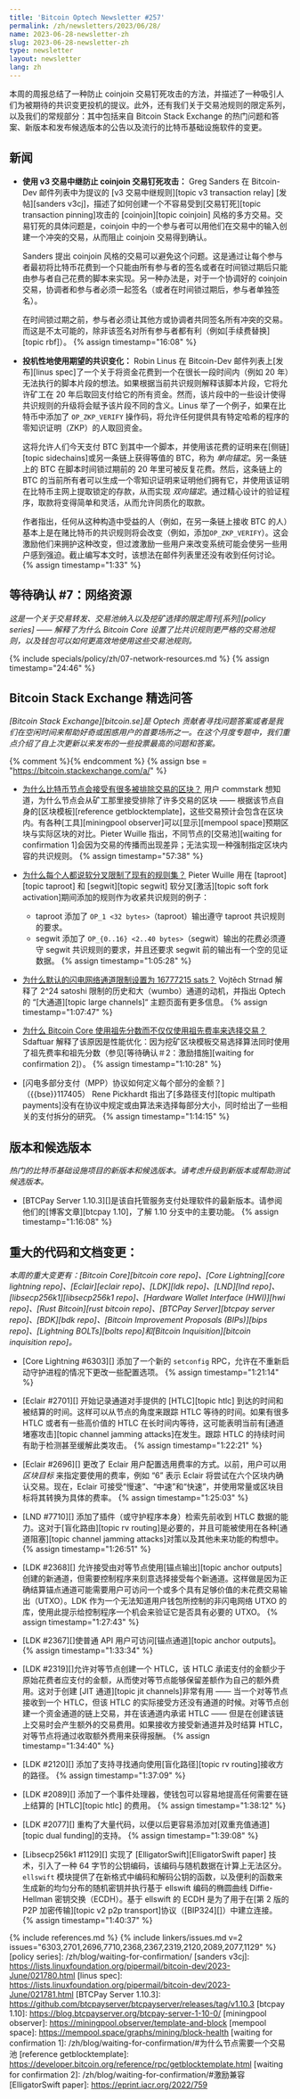 ```yaml
---
title: 'Bitcoin Optech Newsletter #257'
permalink: /zh/newsletters/2023/06/28/
name: 2023-06-28-newsletter-zh
slug: 2023-06-28-newsletter-zh
type: newsletter
layout: newsletter
lang: zh
---
```

本周的周报总结了一种防止 coinjoin 交易钉死攻击的方法，并描述了一种吸引人们为被期待的共识变更投机的提议。此外，还有我们关于交易池规则的限定系列，以及我们的常规部分：其中包括来自 Bitcoin Stack Exchange 的热门问题和答案、新版本和发布候选版本的公告以及流行的比特币基础设施软件的变更。

## 新闻

- **<!--preventing-coinjoin-pinning-with-v3-transaction-relay-->使用 v3 交易中继防止 coinjoin 交易钉死攻击：** Greg Sanders 在 Bitcoin-Dev 邮件列表中为提议的 [v3 交易中继规则][topic v3 transaction relay] [发帖][sanders v3cj]，描述了如何创建一个不容易受到[交易钉死][topic transaction pinning]攻击的 [coinjoin][topic coinjoin] 风格的多方交易。交易钉死的具体问题是，coinjoin 中的一个参与者可以用他们在交易中的输入创建一个冲突的交易，从而阻止 coinjoin 交易得到确认。

    Sanders 提出 coinjoin 风格的交易可以避免这个问题。这是通过让每个参与者最初将比特币花费到一个只能由所有参与者的签名或者在时间锁过期后只能由参与者自己花费的脚本来实现。另一种办法是，对于一个协调好的 coinjoin 交易，协调者和参与者必须一起签名（或者在时间锁过期后，参与者单独签名）。

    在时间锁过期之前，参与者必须让其他方或协调者共同签名所有冲突的交易。而这是不太可能的，除非该签名对所有参与者都有利（例如[手续费替换][topic rbf]）。 {% assign timestamp="16:08" %}

- **<!--speculatively-using-hoped-for-consensus-changes-->投机性地使用期望的共识变化：** Robin Linus 在 Bitcoin-Dev 邮件列表上[发布][linus spec]了一个关于将资金花费到一个在很长一段时间内（例如 20 年）无法执行的脚本片段的想法。如果根据当前共识规则解释该脚本片段，它将允许矿工在 20 年后取回支付给它的所有资金。然而，该片段中的一些设计使得共识规则的升级将会赋予该片段不同的含义。Linus 举了一个例子，如果在比特币中添加了 `OP_ZKP_VERIFY` 操作码，将允许任何提供具有特定哈希的程序的零知识证明（ZKP）的人取回资金。

    这将允许人们今天支付 BTC 到其中一个脚本，并使用该花费的证明来在[侧链][topic sidechains]或另一条链上获得等值的 BTC，称为 _单向锚定_。另一条链上的 BTC 在脚本时间锁过期前的 20 年里可被反复花费。然后，这条链上的 BTC 的当前所有者可以生成一个零知识证明来证明他们拥有它，并使用该证明在比特币主网上提取锁定的存款，从而实现 _双向锚定_。通过精心设计的验证程序，取款将变得简单和灵活，从而允许同质化的取款。

    作者指出，任何从这种构造中受益的人（例如，在另一条链上接收 BTC 的人）基本上是在赌比特币的共识规则将会改变（例如，添加`OP_ZKP_VERIFY`）。这会激励他们来拥护这种改变，但过渡激励一些用户来改变系统可能会使另一些用户感到强迫。截止编写本文时，该想法在邮件列表里还没有收到任何讨论。 {% assign timestamp="1:33" %}

## 等待确认 #7：网络资源

_这是一个关于交易转发、交易池纳入以及挖矿选择的限定周刊[系列][policy series] —— 解释了为什么 Bitcoin Core 设置了比共识规则更严格的交易池规则，以及钱包可以如何更高效地使用这些交易池规则。_

{% include specials/policy/zh/07-network-resources.md %} {% assign timestamp="24:46" %}

## Bitcoin Stack Exchange 精选问答

*[Bitcoin Stack Exchange][bitcoin.se]是 Optech 贡献者寻找问题答案或者是我们在空闲时间来帮助好奇或困惑用户的首要场所之一。在这个月度专题中，我们重点介绍了自上次更新以来发布的一些投票最高的问题和答案。*

{% comment %}<!-- https://bitcoin.stackexchange.com/search?tab=votes&q=created%3a1m..%20is%3aanswer -->{% endcomment %}
{% assign bse = "https://bitcoin.stackexchange.com/a/" %}

- [<!--why-do-bitcoin-nodes-accept-blocks-that-have-so-many-excluded-transactions-->为什么比特币节点会接受有很多被排除交易的区块？]({{bse}}118707)
  用户 commstark 想知道，为什么节点会从矿工那里接受排除了许多交易的区块 —— 根据该节点自身的[区块模板][reference getblocktemplate]，这些交易预计会包含在区块内。有各种[工具][miningpool observer]可以[显示][mempool space]预期区块与实际区块的对比。Pieter Wuille 指出，不同节点的[交易池][waiting for confirmation 1]会因为交易的传播而出现差异；无法实现一种强制指定区块内容的共识规则。 {% assign timestamp="57:38" %}

- [<!--why-does-everyone-say-that-soft-forks-restrict-the-existing-ruleset-->为什么每个人都说软分叉限制了现有的规则集？]({{bse}}118642)
  Pieter Wuille 用在 [taproot][topic taproot] 和 [segwit][topic segwit] 软分叉[激活][topic soft fork activation]期间添加的规则作为收紧共识规则的例子：

  - taproot 添加了 `OP_1 <32 bytes>`（taproot）输出遵守 taproot 共识规则的要求。
  - segwit 添加了 `OP_{0..16} <2..40 bytes>`（segwit）输出的花费必须遵守 segwit 共识规则的要求，并且还要求 segwit 前的输出有一个空的见证数据。 {% assign timestamp="1:05:28" %}

- [<!--why-is-the-default-ln-channel-limit-set-to-16777215-sats-->为什么默认的闪电网络通道限制设置为 16777215 sats？]({{bse}}118709)
  Vojtěch Strnad 解释了 2^24 satoshi 限制的历史和大（wumbo）通道的动机，并指出 Optech 的 “[大通道][topic large channels]“ 主题页面有更多信息。 {% assign timestamp="1:07:47" %}

- [<!--why-does-bitcoin-core-use-ancestor-score-instead-of-just-ancestor-fee-rate-to-select-transactions?-->为什么 Bitcoin Core 使用祖先分数而不仅仅使用祖先费率来选择交易？]({{bse}}118611)
  Sdaftuar 解释了该原因是性能优化：因为挖矿区块模板交易选择算法同时使用了祖先费率和祖先分数（参见[等待确认＃2：激励措施][waiting for confirmation 2]）。 {% assign timestamp="1:10:28" %}

- [<!--how-does-lightning-multipart-payments-MPP-protocol-define-the-amounts-per-part-->闪电多部分支付（MPP）协议如何定义每个部分的金额？]（{{bse}}117405）
  Rene Pickhardt 指出了[多路径支付][topic multipath payments]没有在协议中规定或由算法来选择每部分大小，同时给出了一些相关的支付拆分的研究。 {% assign timestamp="1:14:15" %}

## 版本和候选版本

*热门的比特币基础设施项目的新版本和候选版本。请考虑升级到新版本或帮助测试候选版本。*

- [BTCPay Server 1.10.3][]是该自托管服务支付处理软件的最新版本。请参阅他们的[博客文章][btcpay 1.10]，了解 1.10 分支中的主要功能。 {% assign timestamp="1:16:08" %}

## 重大的代码和文档变更：

*本周的重大变更有：[Bitcoin Core][bitcoin core repo]、[Core Lightning][core lightning repo]、[Eclair][eclair repo]、[LDK][ldk repo]、[LND][lnd repo]、[libsecp256k1][libsecp256k1 repo]、[Hardware Wallet Interface (HWI)][hwi repo]、[Rust Bitcoin][rust bitcoin repo]、[BTCPay Server][btcpay server repo]、[BDK][bdk repo]、[Bitcoin Improvement Proposals (BIPs)][bips repo]、[Lightning BOLTs][bolts repo]和[Bitcoin Inquisition][bitcoin inquisition repo]。*

- [Core Lightning #6303][] 添加了一个新的 `setconfig` RPC，允许在不重新启动守护进程的情况下更改一些配置选项。 {% assign timestamp="1:21:14" %}

- [Eclair #2701][] 开始记录通道对手提供的 [HTLC][topic htlc] 到达的时间和被结算的时间。这样可以从节点的角度来跟踪 HTLC 等待的时间。如果有很多 HTLC 或者有一些高价值的 HTLC 在长时间内等待，这可能表明当前有[通道堵塞攻击][topic channel jamming attacks]在发生。跟踪 HTLC 的持续时间有助于检测甚至缓解此类攻击。 {% assign timestamp="1:22:21" %}

- [Eclair #2696][] 更改了 Eclair 用户配置选用费率的方式。以前，用户可以用 _区块目标_ 来指定要使用的费率，例如 “6” 表示 Eclair 将尝试在六个区块内确认交易。现在，Eclair 可接受“慢速”、“中速”和“快速”，并使用常量或区块目标将其转换为具体的费率。 {% assign timestamp="1:25:03" %}

- [LND #7710][] 添加了插件（或守护程序本身）检索先前收到 HTLC 数据的能力。这对于[盲化路由][topic rv routing]是必要的，并且可能被使用在各种[通道阻塞][topic channel jamming attacks]对策以及其他未来功能的构想中。 {% assign timestamp="1:26:51" %}

- [LDK #2368][] 允许接受由对等节点使用[锚点输出][topic anchor outputs]创建的新通道，但需要控制程序来刻意选择接受每个新通道。这样做是因为正确结算锚点通道可能需要用户可访问一个或多个具有足够价值的未花费交易输出（UTXO）。LDK 作为一个无法知道用户钱包所控制的非闪电网络 UTXO 的库，使用此提示给控制程序一个机会来验证它是否具有必要的 UTXO。 {% assign timestamp="1:27:43" %}

- [LDK #2367][]使普通 API 用户可访问[锚点通道][topic anchor outputs]。 {% assign timestamp="1:33:34" %}

- [LDK #2319][]允许对等节点创建一个 HTLC，该 HTLC 承诺支付的金额少于原始花费者应支付的金额，从而使对等节点能够保留差额作为自己的额外费用。这对于创建 [JIT 通道][topic jit channels]非常有用 —— 当一个对等节点接收到一个 HTLC，但该 HTLC 的实际接受方还没有通道的时候。对等节点创建一个资金通道的链上交易，并在该通道内承诺 HTLC —— 但是在创建该链上交易时会产生额外的交易费用。如果接收方接受新通道并及时结算 HTLC，对等节点将通过收取额外费用来获得报酬。 {% assign timestamp="1:34:40" %}

- [LDK #2120][] 添加了支持寻找通向使用[盲化路径][topic rv routing]接收方的路径。 {% assign timestamp="1:37:09" %}

- [LDK #2089][] 添加了一个事件处理器，使钱包可以容易地提高任何需要在链上结算的 [HTLC][topic htlc] 的费用。 {% assign timestamp="1:38:12" %}

- [LDK #2077][] 重构了大量代码，以便以后更容易添加对[双重充值通道][topic dual funding]的支持。 {% assign timestamp="1:39:08" %}

- [Libsecp256k1 #1129][] 实现了 [ElligatorSwift][ElligatorSwift paper] 技术，引入了一种 64 字节的公钥编码，该编码与随机数据在计算上无法区分。`ellswift` 模块提供了在新格式中编码和解码公钥的函数，以及便利的函数来生成新的均匀分布的随机密钥并执行基于 ellswift 编码的椭圆曲线 Diffie-Hellman 密钥交换（ECDH）。基于 ellswift 的 ECDH 是为了用于在[第 2 版的 P2P 加密传输][topic v2 p2p transport]协议（[BIP324][]）中建立连接。 {% assign timestamp="1:40:37" %}

{% include references.md %}
{% include linkers/issues.md v=2 issues="6303,2701,2696,7710,2368,2367,2319,2120,2089,2077,1129" %}
[policy series]: /zh/blog/waiting-for-confirmation/
[sanders v3cj]: https://lists.linuxfoundation.org/pipermail/bitcoin-dev/2023-June/021780.html
[linus spec]: https://lists.linuxfoundation.org/pipermail/bitcoin-dev/2023-June/021781.html
[BTCPay Server 1.10.3]: https://github.com/btcpayserver/btcpayserver/releases/tag/v1.10.3
[btcpay 1.10]: https://blog.btcpayserver.org/btcpay-server-1-10-0/
[miningpool observer]: https://miningpool.observer/template-and-block
[mempool space]: https://mempool.space/graphs/mining/block-health
[waiting for confirmation 1]: /zh/blog/waiting-for-confirmation/#为什么节点需要一个交易池
[reference getblocktemplate]: https://developer.bitcoin.org/reference/rpc/getblocktemplate.html
[waiting for confirmation 2]: /zh/blog/waiting-for-confirmation/#激励兼容
[ElligatorSwift paper]: https://eprint.iacr.org/2022/759
